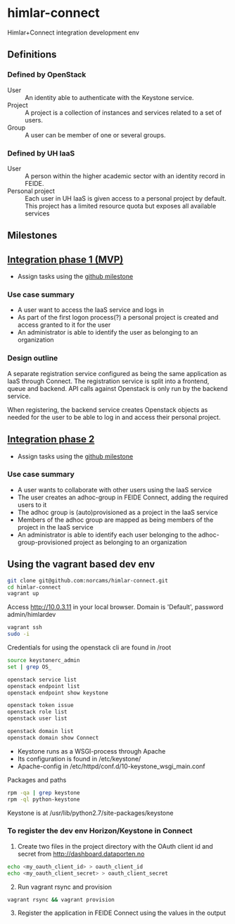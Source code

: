 # himlar-connect

Himlar+Connect integration development env

## Definitions

### Defined by OpenStack

<dl>
<dt>User</dt>
  <dd>An identity able to authenticate with the Keystone service.</dd>

<dt>Project</dt>
  <dd>A project is a collection of instances and services related to a set of
  users.</dd>

<dt>Group</dt>
  <dd>A user can be member of one or several groups.</dd>

</dl>

### Defined by UH IaaS

<dl>
<dt>User</dt>
  <dd>A person within the higher academic sector with an identity record in
  FEIDE.</dd>

<dt>Personal project</dt>
  <dd>Each user in UH IaaS is given access to a personal project by default.
  This project has a limited resource quota but exposes all available
  services</dd>

</dl>

## Milestones

## [Integration phase 1 (MVP)][ghms1]

- Assign tasks using the [github milestone][ghms1]

[ghms1]: https://github.com/norcams/himlar-connect/milestones/Integration%20phase%201

### Use case summary

- A user want to access the IaaS service and logs in
- As part of the first logon process(?) a personal project is created and
  access granted to it for the user
- An administrator is able to identify the user as belonging to an organization

### Design outline

A separate registration service configured as being the same application as
IaaS through Connect. The registration service is split into a frontend, queue
and backend. API calls against Openstack is only run by the backend service.

When registering, the backend service creates Openstack objects as needed for
the user to be able to log in and access their personal project.

## [Integration phase 2][ghms2]

- Assign tasks using the [github milestone][ghms2]

[ghms2]: https://github.com/norcams/himlar-connect/milestones/Integration%20phase%202

### Use case summary

- A user wants to collaborate with other users using the IaaS service
- The user creates an adhoc-group in FEIDE Connect, adding the required users
  to it
- The adhoc group is (auto)provisioned as a project in the IaaS service
- Members of the adhoc group are mapped as being members of the project in the
  IaaS service
- An administrator is able to identify each user belonging to the
  adhoc-group-provisioned project as belonging to an organization

## Using the vagrant based dev env

```bash
git clone git@github.com:norcams/himlar-connect.git
cd himlar-connect
vagrant up
```

Access http://10.0.3.11 in your local browser. Domain is 'Default', password
admin/himlardev

```bash
vagrant ssh
sudo -i
```

Credentials for using the openstack cli are found in /root

```bash
source keystonerc_admin
set | grep OS_

openstack service list
openstack endpoint list
openstack endpoint show keystone

openstack token issue
openstack role list
openstack user list

openstack domain list
openstack domain show Connect
```

* Keystone runs as a WSGI-process through Apache
* Its configuration is found in /etc/keystone/
* Apache-config in /etc/httpd/conf.d/10-keystone_wsgi_main.conf

Packages and paths

```bash
rpm -qa | grep keystone
rpm -ql python-keystone
```

Keystone is at /usr/lib/python2.7/site-packages/keystone

### To register the dev env Horizon/Keystone in Connect

1) Create two files in the project directory with the OAuth client id and
   secret from http://dashboard.dataporten.no

```bash
echo <my_oauth_client_id> > oauth_client_id
echo <my_oauth_client_secret> > oauth_client_secret
```

2) Run vagrant rsync and provision

```bash
vagrant rsync && vagrant provision
```

3) Register the application in FEIDE Connect using the values in the output


